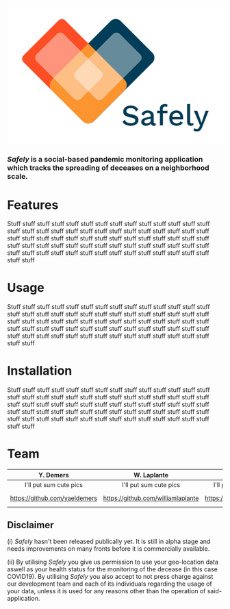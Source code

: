 ![](Safely/Safely/Safely/logo_safely.jpg)

### _Safely_ is a social-based pandemic monitoring application which tracks the spreading of deceases on a neighborhood scale.

# Features
Stuff stuff stuff stuff stuff stuff stuff stuff stuff stuff stuff stuff stuff stuff stuff stuff stuff stuff stuff stuff stuff stuff stuff stuff stuff stuff stuff stuff stuff stuff stuff stuff stuff stuff stuff stuff stuff stuff stuff stuff stuff stuff stuff stuff stuff stuff stuff stuff stuff stuff stuff stuff stuff stuff stuff stuff stuff stuff stuff stuff stuff stuff stuff stuff stuff stuff stuff stuff stuff stuff stuff stuff

# Usage
Stuff stuff stuff stuff stuff stuff stuff stuff stuff stuff stuff stuff stuff stuff stuff stuff stuff stuff stuff stuff stuff stuff stuff stuff stuff stuff stuff stuff stuff stuff stuff stuff stuff stuff stuff stuff stuff stuff stuff stuff stuff stuff stuff stuff stuff stuff stuff stuff stuff stuff stuff stuff stuff stuff stuff stuff stuff stuff stuff stuff stuff stuff stuff stuff stuff stuff stuff stuff stuff stuff stuff stuff

# Installation
Stuff stuff stuff stuff stuff stuff stuff stuff stuff stuff stuff stuff stuff stuff stuff stuff stuff stuff stuff stuff stuff stuff stuff stuff stuff stuff stuff stuff stuff stuff stuff stuff stuff stuff stuff stuff stuff stuff stuff stuff stuff stuff stuff stuff stuff stuff stuff stuff stuff stuff stuff stuff stuff stuff stuff stuff stuff stuff stuff stuff stuff stuff stuff stuff stuff stuff stuff stuff stuff stuff stuff stuff

# Team
| Y. Demers | W. Laplante | F. Schmitt  | L. Weishaupt  |
| :---:     | :-:         | :-:         | :-:           |
| I'll put sum cute pics   | I'll put sum cute pics   | I'll put sum cute pics   | I'll put sum cute pics   |
| https://github.com/yaeldemers | https://github.com/williamlaplante | https://github.com/FynnSu | https://github.com/luca-weishaupt |

## Disclaimer
(i) _Safely_ hasn't been released publically yet. It is still in alpha stage and needs improvements on many fronts before it is commercially available.

(ii) By utilising _Safely_ you give us permission to use your geo-location data aswell as your health status for the monitoring of the decease (in this case COVID19). By utilising _Safely_ you also accept to not press charge against our development team and each of its individuals regarding the usage of your data, unless it is used for any reasons other than the operation of said-application.
